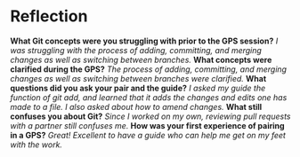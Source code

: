 # Reflection
**What Git concepts were you struggling with prior to the GPS session?**
*I was struggling with the process of adding, committing, and merging changes as well as switching between branches.*
**What concepts were clarified during the GPS?**
*The process of adding, committing, and merging changes as well as switching between branches were clarified.*
**What questions did you ask your pair and the guide?**
*I asked my guide the function of git add, and learned that it adds the changes and edits one has made to a file. I also asked about how to amend changes.*
**What still confuses you about Git?**
*Since I worked on my own, reviewing pull requests with a partner still confuses me.*
**How was your first experience of pairing in a GPS?**
*Great! Excellent to have a guide who can help me get on my feet with the work.*
